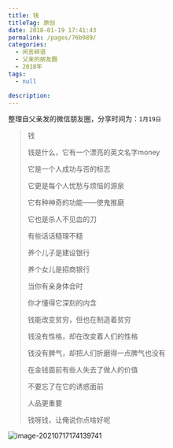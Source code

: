 ```yaml
---
title: 钱
titleTag: 原创
date: 2018-01-19 17:41:43
permalink: /pages/76b989/
categories: 
  - 闲言碎语
  - 父亲的朋友圈
  - 2018年
tags: 
  - null

description: 
---
```

整理自父亲发的微信朋友圈，分享时间为：`1月19日`

> 钱
>
> 钱是什么，它有一个漂亮的英文名字money
>
> 它是一个人成功与否的标志
>
> 
>
> 它更是每个人忧愁与烦恼的源泉
>
> 它有种神奇的功能——使鬼推磨
>
> 它也是杀人不见血的刀
>
> 有些话话糙理不糙
>
> 养个儿子是建设银行
>
> 养个女儿是招商银行
>
> 当你有亲身体会时
>
> 你才懂得它深刻的内含
>
> 
>
> 钱能改变贫穷，但也在制造着贫穷
>
> 钱没有性格，却在改变着人们的性格
>
> 钱没有脾气，却把人们折磨得一点脾气也没有
>
> 在金钱面前有些人失去了做人的价值
>
> 不要忘了在它的诱惑面前
>
> 人品更重要
>
> 钱呀钱，让俺说你点啥好呢

![image-20210717174139741](http://t.eryajf.net/imgs/2021/09/3dbdce34087fcdc4.jpg)